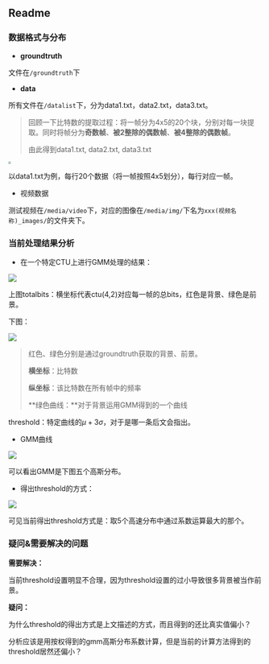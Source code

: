 ## Readme

### 数据格式与分布

* **groundtruth**

文件在`/groundtruth`下

* **data**

所有文件在`/datalist`下，分为data1.txt，data2.txt，data3.txt。

>  回顾一下比特数的提取过程：将一帧分为4x5的20个块，分别对每一块提取。同时将帧分为**奇数帧**、**被2整除的偶数帧**、**被4整除的偶数帧**。
>
> 由此得到data1.txt, data2.txt, data3.txt

<img src="https://res.cloudinary.com/dg6z7pidk/image/upload/v1578915324/gmmreadme/5B2CC228-F4A0-4EDE-9664-59CE0CA1F94C_zcbzy5.jpg" style="zoom:33%;" />

以data1.txt为例，每行20个数据（将一帧按照4x5划分），每行对应一帧。

* 视频数据

测试视频在`/media/video`下，对应的图像在`/media/img/`下名为`xxx(视频名称)_images/`的文件夹下。



### 当前处理结果分析

* 在一个特定CTU上进行GMM处理的结果：

![](https://res.cloudinary.com/dg6z7pidk/image/upload/v1578915729/gmmreadme/IMG_0896_z5jzx0.png)

上图totalbits：横坐标代表ctu(4,2)对应每一帧的总bits，红色是背景、绿色是前景。

下图：

![](https://res.cloudinary.com/dg6z7pidk/image/upload/v1578915506/gmmreadme/66E53635-D7E1-4469-9F04-FF495B2D4D0D_gasrk7.jpg)

> 红色、绿色分别是通过groundtruth获取的背景、前景。
>
> **横坐标**：比特数
>
> **纵坐标**：该比特数在所有帧中的频率
>
> **绿色曲线：**对于背景运用GMM得到的一个曲线

threshold：特定曲线的$\mu + 3\sigma$，对于是哪一条后文会指出。

* GMM曲线

<img src="https://res.cloudinary.com/dg6z7pidk/image/upload/v1578915729/gmmreadme/IMG_0897_scdktj.png"  />

可以看出GMM是下图五个高斯分布。

* 得出threshold的方式：

![](https://res.cloudinary.com/dg6z7pidk/image/upload/v1578915729/gmmreadme/IMG_0898_g4pwdz.png)

可见当前得出threshold方式是：取5个高速分布中通过系数运算最大的那个。



### 疑问&需要解决的问题

**需要解决：**

当前threshold设置明显不合理，因为threshold设置的过小导致很多背景被当作前景。



**疑问：**

为什么threshold的得出方式是上文描述的方式，而且得到的还比真实值偏小？

分析应该是用按权得到的gmm高斯分布系数计算，但是当前的计算方法得到的threshold居然还偏小？







